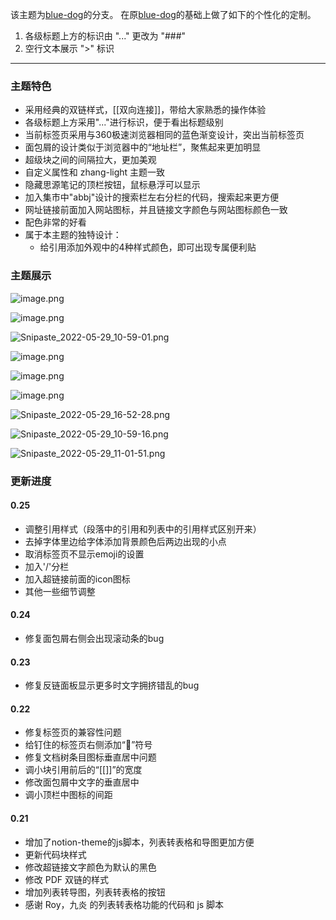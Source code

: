 该主题为[blue-dog](https://github.com/UserZYF/blue-dog)的分支。
在原[blue-dog](https://github.com/UserZYF/blue-dog)的基础上做了如下的个性化的定制。
1. 各级标题上方的标识由 "..." 更改为 "###" 
2. 空行文本展示 ">" 标识

---
### 主题特色
- 采用经典的双链样式，[[双向连接]]，带给大家熟悉的操作体验
- 各级标题上方采用"..."进行标识，便于看出标题级别
- 当前标签页采用与360极速浏览器相同的蓝色渐变设计，突出当前标签页
- 面包屑的设计类似于浏览器中的“地址栏”，聚焦起来更加明显
- 超级块之间的间隔拉大，更加美观
- 自定义属性和 zhang-light 主题一致
- 隐藏思源笔记的顶栏按钮，鼠标悬浮可以显示
- 加入集市中"abbj"设计的搜索栏左右分栏的代码，搜索起来更方便
- 网址链接前面加入网站图标，并且链接文字颜色与网站图标颜色一致
- 配色非常的好看
- 属于本主题的独特设计：
  - 给引用添加外观中的4种样式颜色，即可出现专属便利贴


### 主题展示

![image.png](https://tva1.sinaimg.cn/large/0082QUidly1h1d3thq6j4j31hc0smwlr.jpg "标题样式和折叠标题样式")

![image.png](https://tva1.sinaimg.cn/large/0082QUidly1h2pdq9m2soj31hc0sm477.jpg)

![Snipaste_2022-05-29_10-59-01.png](https://tva1.sinaimg.cn/large/0082QUidly1h2pdvzs2ddj31hc0smn52.jpg)

![image.png](https://tva1.sinaimg.cn/large/0082QUidly1h2pdtq0occj31hc0smwm3.jpg)

![image.png](https://tva1.sinaimg.cn/large/0082QUidly1h1d436qeftj31hc0smtep.jpg "引用便利贴样式")

![image.png](https://tva1.sinaimg.cn/large/0082QUidly1h1d47k9tjoj31hc0sm159.jpg)

![Snipaste_2022-05-29_16-52-28.png](https://tva1.sinaimg.cn/large/0082QUidly1h2pdutxbifj31hc0smh9e.jpg)

![Snipaste_2022-05-29_10-59-16.png](https://tva1.sinaimg.cn/large/0082QUidly1h2pdwt24joj31hc0sm490.jpg)

![Snipaste_2022-05-29_11-01-51.png](https://tva1.sinaimg.cn/large/0082QUidly1h2pdxaqnxsj31hc0smtj5.jpg)


### 更新进度

#### 0.25

- 调整引用样式（段落中的引用和列表中的引用样式区别开来）
- 去掉字体里边给字体添加背景颜色后两边出现的小点
- 取消标签页不显示emoji的设置
- 加入'/'分栏
- 加入超链接前面的icon图标
- 其他一些细节调整

#### 0.24

- 修复面包屑右侧会出现滚动条的bug

#### 0.23

- 修复反链面板显示更多时文字拥挤错乱的bug

#### 0.22

- 修复标签页的兼容性问题
- 给钉住的标签页右侧添加“📌”符号
- 修复文档树条目图标垂直居中问题
- 调小块引用前后的“[[]]”的宽度
- 修改面包屑中文字的垂直居中
- 调小顶栏中图标的间距

#### 0.21

- 增加了notion-theme的js脚本，列表转表格和导图更加方便
- 更新代码块样式
- 修改超链接文字颜色为默认的黑色
- 修改 PDF 双链的样式
- 增加列表转导图，列表转表格的按钮
- 感谢 Roy，九炎 的列表转表格功能的代码和 js 脚本


